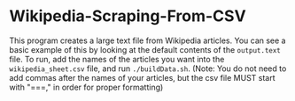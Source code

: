 # Wikipedia-Scraping-From-CSV

This program creates a large text file from Wikipedia articles. You can see a basic example of this by looking at the default contents of the `output.text` file. To run, add the names of the articles you want into the `wikipedia_sheet.csv` file, and run `./buildData.sh`. (Note: You do not need to add commas after the names of your articles, but the csv file MUST start with "===," in order for proper formatting)